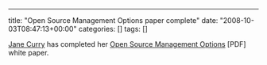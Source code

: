 ---
title: "Open Source Management Options paper complete"
date: "2008-10-03T08:47:13+00:00"
categories: []
tags: []

<a href="http://www.skills-1st.co.uk/">Jane Curry</a> has completed her <a href="http://www.skills-1st.co.uk/papers/jane/open_source_mgmt_options.pdf">Open Source Management Options</a> [PDF] white paper.
